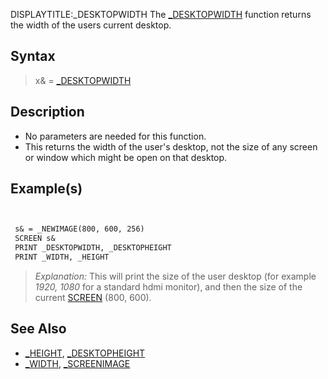 DISPLAYTITLE:_DESKTOPWIDTH
The [_DESKTOPWIDTH](_DESKTOPWIDTH) function returns the width of the users current desktop.


## Syntax

>  x& = [_DESKTOPWIDTH](_DESKTOPWIDTH)


## Description

* No parameters are needed for this function.
* This returns the width of the user's desktop, not the size of any screen or window which might be open on that desktop.


## Example(s)


```vb


 s& = _NEWIMAGE(800, 600, 256)
 SCREEN s&
 PRINT _DESKTOPWIDTH, _DESKTOPHEIGHT
 PRINT _WIDTH, _HEIGHT


```

>  *Explanation:* This will print the size of the user desktop (for example *1920, 1080* for a standard hdmi monitor), and then the size of the current [SCREEN](SCREEN) (800, 600).


## See Also

* [_HEIGHT](_HEIGHT), [_DESKTOPHEIGHT](_DESKTOPHEIGHT)
* [_WIDTH](_WIDTH), [_SCREENIMAGE](_SCREENIMAGE)





